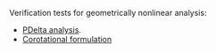Verification tests for geometrically nonlinear analysis:

- [PDelta analysis](https://en.wikipedia.org/wiki/P-delta_effect).
- [Corotational formulation](http://www1.coe.neu.edu/~jfhajjar/home/Denavit%20and%20Hajjar%20-%20Geometric%20Nonlinearity%20in%20OpenSees%20-%20Report%20No.%20NEU-CEE-2013-02%202013.pdf)
